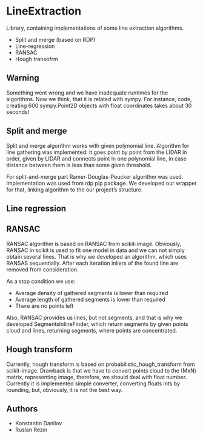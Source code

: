 # LineExtraction
Library, containing implementations of some line extraction algorithms.

* Split and merge (based on RDP)
* Line-regression
* RANSAC
* Hough transofrm

## Warning

Something went wrong and we have inadequate runtimes for the algorithms.
Now we think, that it is related with sympy. For instance, code, creating 600 sympy.Point2D objects with float coordinates takes about 30 seconds!

## Split and merge
Split and merge algorithm works with given polynomial line. Algorithm for line gathering was implemented: it goes point by point from the LIDAR in order, given by LIDAR and connects point in one polynomial line, in case distance between them is less than some given threshold.

For split-and-merge part Ramer-Douglas-Peucker algorithm was used. Implementation was used from rdp pip package. We developed our wrapper for that, linking algorithm to the our project’s structure.

## Line regression

## RANSAC

RANSAC algorithm is based on RANSAC from scikit-image. Obviously, RANSAC in scikit is used to fit one model in data and we can not simply obtain several lines.
That is why we developed an algorithm, which uses RANSAS sequentially. After each iteration inliers of the found line are removed from consideration.

As a stop condition we use:

* Average density of gathered segments is lower than required
* Average length of gathered segments is lower than required
* There are no points left

Also, RANSAC provides us lines, but not segments, and that is why we developed SegmentsInlineFinder, which return segments by given points cloud and lines, returning segments, where points are concentrated.

## Hough transform

Currently, hough transform is based on probabilistic_hough_transform from scikit-image. Drawback is that we have to convert points cloud to the (MxN) matrix, representing image, therefore, we should deal with float number. Currently it is implemented simple converter, converting floats ints by rounding, but, obviously, it is not the best way.

## Authors

* Konstantin Danilov
* Ruslan Rezin